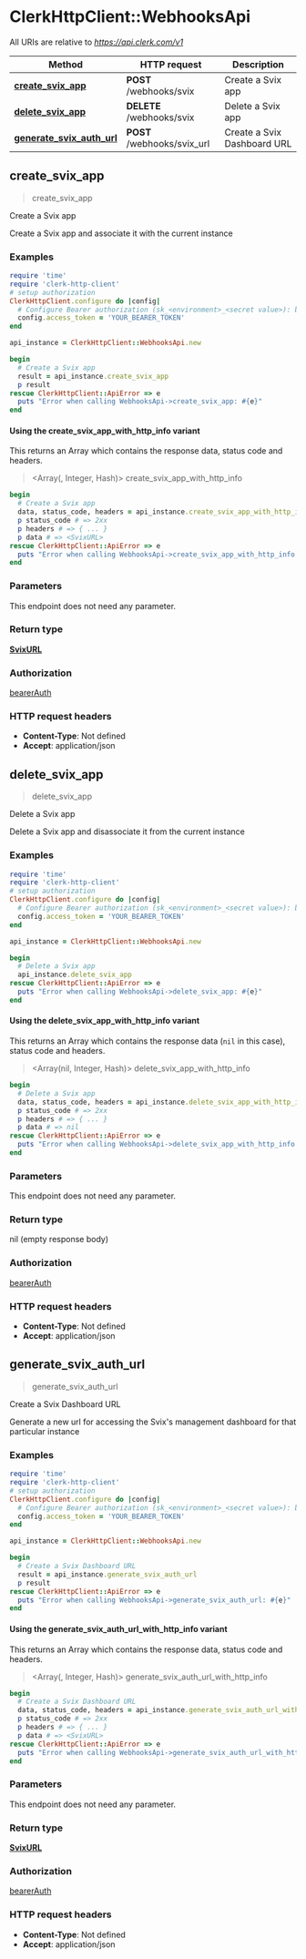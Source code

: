 # ClerkHttpClient::WebhooksApi

All URIs are relative to *https://api.clerk.com/v1*

| Method | HTTP request | Description |
| ------ | ------------ | ----------- |
| [**create_svix_app**](WebhooksApi.md#create_svix_app) | **POST** /webhooks/svix | Create a Svix app |
| [**delete_svix_app**](WebhooksApi.md#delete_svix_app) | **DELETE** /webhooks/svix | Delete a Svix app |
| [**generate_svix_auth_url**](WebhooksApi.md#generate_svix_auth_url) | **POST** /webhooks/svix_url | Create a Svix Dashboard URL |


## create_svix_app

> <SvixURL> create_svix_app

Create a Svix app

Create a Svix app and associate it with the current instance

### Examples

```ruby
require 'time'
require 'clerk-http-client'
# setup authorization
ClerkHttpClient.configure do |config|
  # Configure Bearer authorization (sk_<environment>_<secret value>): bearerAuth
  config.access_token = 'YOUR_BEARER_TOKEN'
end

api_instance = ClerkHttpClient::WebhooksApi.new

begin
  # Create a Svix app
  result = api_instance.create_svix_app
  p result
rescue ClerkHttpClient::ApiError => e
  puts "Error when calling WebhooksApi->create_svix_app: #{e}"
end
```

#### Using the create_svix_app_with_http_info variant

This returns an Array which contains the response data, status code and headers.

> <Array(<SvixURL>, Integer, Hash)> create_svix_app_with_http_info

```ruby
begin
  # Create a Svix app
  data, status_code, headers = api_instance.create_svix_app_with_http_info
  p status_code # => 2xx
  p headers # => { ... }
  p data # => <SvixURL>
rescue ClerkHttpClient::ApiError => e
  puts "Error when calling WebhooksApi->create_svix_app_with_http_info: #{e}"
end
```

### Parameters

This endpoint does not need any parameter.

### Return type

[**SvixURL**](SvixURL.md)

### Authorization

[bearerAuth](../README.md#bearerAuth)

### HTTP request headers

- **Content-Type**: Not defined
- **Accept**: application/json


## delete_svix_app

> delete_svix_app

Delete a Svix app

Delete a Svix app and disassociate it from the current instance

### Examples

```ruby
require 'time'
require 'clerk-http-client'
# setup authorization
ClerkHttpClient.configure do |config|
  # Configure Bearer authorization (sk_<environment>_<secret value>): bearerAuth
  config.access_token = 'YOUR_BEARER_TOKEN'
end

api_instance = ClerkHttpClient::WebhooksApi.new

begin
  # Delete a Svix app
  api_instance.delete_svix_app
rescue ClerkHttpClient::ApiError => e
  puts "Error when calling WebhooksApi->delete_svix_app: #{e}"
end
```

#### Using the delete_svix_app_with_http_info variant

This returns an Array which contains the response data (`nil` in this case), status code and headers.

> <Array(nil, Integer, Hash)> delete_svix_app_with_http_info

```ruby
begin
  # Delete a Svix app
  data, status_code, headers = api_instance.delete_svix_app_with_http_info
  p status_code # => 2xx
  p headers # => { ... }
  p data # => nil
rescue ClerkHttpClient::ApiError => e
  puts "Error when calling WebhooksApi->delete_svix_app_with_http_info: #{e}"
end
```

### Parameters

This endpoint does not need any parameter.

### Return type

nil (empty response body)

### Authorization

[bearerAuth](../README.md#bearerAuth)

### HTTP request headers

- **Content-Type**: Not defined
- **Accept**: application/json


## generate_svix_auth_url

> <SvixURL> generate_svix_auth_url

Create a Svix Dashboard URL

Generate a new url for accessing the Svix's management dashboard for that particular instance

### Examples

```ruby
require 'time'
require 'clerk-http-client'
# setup authorization
ClerkHttpClient.configure do |config|
  # Configure Bearer authorization (sk_<environment>_<secret value>): bearerAuth
  config.access_token = 'YOUR_BEARER_TOKEN'
end

api_instance = ClerkHttpClient::WebhooksApi.new

begin
  # Create a Svix Dashboard URL
  result = api_instance.generate_svix_auth_url
  p result
rescue ClerkHttpClient::ApiError => e
  puts "Error when calling WebhooksApi->generate_svix_auth_url: #{e}"
end
```

#### Using the generate_svix_auth_url_with_http_info variant

This returns an Array which contains the response data, status code and headers.

> <Array(<SvixURL>, Integer, Hash)> generate_svix_auth_url_with_http_info

```ruby
begin
  # Create a Svix Dashboard URL
  data, status_code, headers = api_instance.generate_svix_auth_url_with_http_info
  p status_code # => 2xx
  p headers # => { ... }
  p data # => <SvixURL>
rescue ClerkHttpClient::ApiError => e
  puts "Error when calling WebhooksApi->generate_svix_auth_url_with_http_info: #{e}"
end
```

### Parameters

This endpoint does not need any parameter.

### Return type

[**SvixURL**](SvixURL.md)

### Authorization

[bearerAuth](../README.md#bearerAuth)

### HTTP request headers

- **Content-Type**: Not defined
- **Accept**: application/json

